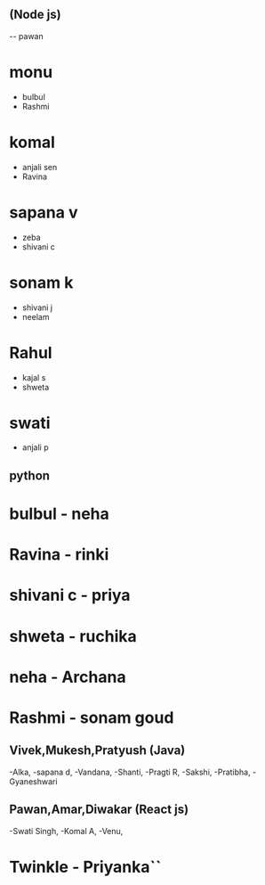 
## (Node js)
-- pawan
# monu
- bulbul
- Rashmi
# komal
- anjali sen
- Ravina
# sapana v
- zeba
- shivani c
# sonam k
- shivani j
- neelam
# Rahul 
- kajal s
- shweta
# swati
- anjali p

## python
# bulbul - neha
# Ravina - rinki
# shivani c - priya
# shweta - ruchika
# neha - Archana
# Rashmi - sonam goud

## Vivek,Mukesh,Pratyush (Java)
-Alka,
-sapana d,
-Vandana,
-Shanti,
-Pragti R,
-Sakshi,
-Pratibha,
-Gyaneshwari

## Pawan,Amar,Diwakar (React js)
-Swati Singh,
-Komal A,
-Venu,
# Twinkle - Priyanka``
